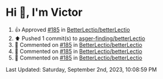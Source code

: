 <h1>Hi 👋, I'm Victor </h1>

<!--RECENT_ACTIVITY:start-->
1. 👍 Approved [#185](https://github.com/BetterLectio/betterLectio/pull/185#pullrequestreview-1608352826) in [BetterLectio/betterLectio](https://github.com/BetterLectio/betterLectio)<br>
2. ⬆️ Pushed 1 commit(s) to [asger-finding/betterLectio](https://github.com/asger-finding/betterLectio)<br>
3. 💬 Commented on [#185](https://github.com/BetterLectio/betterLectio/pull/185#issuecomment-1703894330) in [BetterLectio/betterLectio](https://github.com/BetterLectio/betterLectio)<br>
4. 💬 Commented on [#185](https://github.com/BetterLectio/betterLectio/pull/185#issuecomment-1703882572) in [BetterLectio/betterLectio](https://github.com/BetterLectio/betterLectio)<br>
5. 💬 Commented on [#185](https://github.com/BetterLectio/betterLectio/pull/185#issuecomment-1703880919) in [BetterLectio/betterLectio](https://github.com/BetterLectio/betterLectio)<br>
<!--RECENT_ACTIVITY:end-->

<!--RECENT_ACTIVITY:last_update-->
Last Updated: Saturday, September 2nd, 2023, 10:08:59 PM
<!--RECENT_ACTIVITY:last_update_end-->
